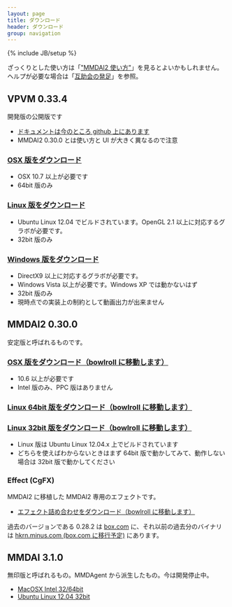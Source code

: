 ```yaml
---
layout: page
title: ダウンロード
header: ダウンロード
group: navigation
---
```

{% include JB/setup %}

ざっくりとした使い方は「["MMDAI2 使い方"](http://ch.nicovideo.jp/MMDAI/blomaga/ar37961)」を見るとよいかもしれません。ヘルプが必要な場合は「[互助会の発足](http://ch.nicovideo.jp/MMDAI/blomaga/ar140129)」を参照。

VPVM 0.33.4
-------------

開発版の公開版です

 - [ドキュメントは今のところ github 上にあります](https://github.com/hkrn/MMDAI/wiki/VPVM)
 - MMDAI2 0.30.0 とは使い方と UI が大きく異なるので注意

### [OSX 版をダウンロード](http://www8092ui.sakura.ne.jp/projects/VPVM/binaries/VPVM-osx-0.33.4.zip)

 - OSX 10\.7 以上が必要です
 - 64bit 版のみ

### [Linux 版をダウンロード](http://www8092ui.sakura.ne.jp/projects/VPVM/binaries/VPVM-linux-0.33.4.zip)

 - Ubuntu Linux 12.04 でビルドされています。OpenGL 2.1 以上に対応するグラボが必要です。
 - 32bit 版のみ

### [Windows 版をダウンロード](http://www8092ui.sakura.ne.jp/projects/VPVM/binaries/VPVM-win32-0.33.4.zip)

 - DirectX9 以上に対応するグラボが必要です。
 - Windows Vista 以上が必要です。Windows XP では動かないはず
 - 32bit 版のみ
 - 現時点での実装上の制約として動画出力が出来ません

MMDAI2 0.30.0
-------------

安定版と呼ばれるものです。

###  [OSX 版をダウンロード（bowlroll に移動します）](http://bowlroll.net/up/dl2185)

 - 10\.6 以上が必要です
 - Intel 版のみ、PPC 版はありません

### [Linux 64bit 版をダウンロード（bowlroll に移動します）](http://bowlroll.net/up/dl6204)
### [Linux 32bit 版をダウンロード（bowlroll に移動します）](http://bowlroll.net/up/dl2210)

 - Linux 版は Ubuntu Linux 12.04.x 上でビルドされています
 - どちらを使えばわからないときはまず 64bit 版で動かしてみて、動作しない場合は 32bit 版で動かしてください

### Effect (CgFX)

MMDAI2 に移植した MMDAI2 専用のエフェクトです。

 - [エフェクト詰め合わせをダウンロード（bowlroll に移動します）](http://bowlroll.net/up/dl8216)

過去のバージョンである 0.28.2 は [box.com](https://www.box.com/s/pgg34l2lhau3r0xm12u8) に、それ以前の過去分のバイナリは [hkrn.minus.com (box.com に移行予定)](http://hkrn.minus.com) にあります。

MMDAI 3.1.0
-----------

無印版と呼ばれるもの。MMDAgent から派生したもの。今は開発停止中。

 - [MacOSX Intel 32/64bit](https://app.box.com/files/0/f/1212725651/1/f_10828301269)
 - [Ubuntu Linux 12.04 32bit](https://app.box.com/files/0/f/1212725651/1/f_10828080313)

